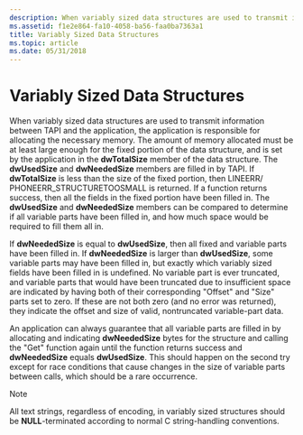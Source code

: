 ```yaml
---
description: When variably sized data structures are used to transmit information between TAPI and the application, the application is responsible for allocating the necessary memory.
ms.assetid: f1e2e864-fa10-4058-ba56-faa0ba7363a1
title: Variably Sized Data Structures
ms.topic: article
ms.date: 05/31/2018
---
```


# Variably Sized Data Structures

When variably sized data structures are used to transmit information between TAPI and the application, the application is responsible for allocating the necessary memory. The amount of memory allocated must be at least large enough for the fixed portion of the data structure, and is set by the application in the **dwTotalSize** member of the data structure. The **dwUsedSize** and **dwNeededSize** members are filled in by TAPI. If **dwTotalSize** is less than the size of the fixed portion, then LINEERR/ PHONEERR\_STRUCTURETOOSMALL is returned. If a function returns success, then all the fields in the fixed portion have been filled in. The **dwUsedSize** and **dwNeededSize** members can be compared to determine if all variable parts have been filled in, and how much space would be required to fill them all in.

If **dwNeededSize** is equal to **dwUsedSize**, then all fixed and variable parts have been filled in. If **dwNeededSize** is larger than **dwUsedSize**, some variable parts may have been filled in, but exactly which variably sized fields have been filled in is undefined. No variable part is ever truncated, and variable parts that would have been truncated due to insufficient space are indicated by having both of their corresponding "Offset" and "Size" parts set to zero. If these are not both zero (and no error was returned), they indicate the offset and size of valid, nontruncated variable-part data.

An application can always guarantee that all variable parts are filled in by allocating and indicating **dwNeededSize** bytes for the structure and calling the "Get" function again until the function returns success and **dwNeededSize** equals **dwUsedSize**. This should happen on the second try except for race conditions that cause changes in the size of variable parts between calls, which should be a rare occurrence.

> [!Note]  
> All text strings, regardless of encoding, in variably sized structures should be **NULL**-terminated according to normal C string-handling conventions.

 

 

 



